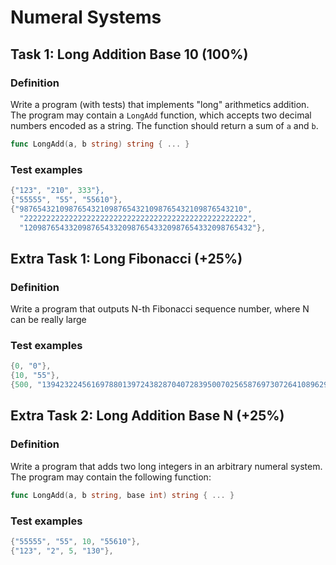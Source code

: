 # Numeral Systems

## Task 1: Long Addition Base 10 (100%)

### Definition

Write a program (with tests) that implements "long" arithmetics addition. The program may contain
a `LongAdd` function, which accepts two decimal numbers encoded as a string. The function should
return a sum of `a` and `b`.

```go
func LongAdd(a, b string) string { ... }
```

### Test examples

```go
{"123", "210", 333"},
{"55555", "55", "55610"},
{"98765432109876543210987654321098765432109876543210",
  "22222222222222222222222222222222222222222222222222",
  "120987654332098765433209876543320987654332098765432"},
```

## Extra Task 1: Long Fibonacci (+25%)

### Definition

Write a program that outputs N-th Fibonacci sequence number, where N can be really large

### Test examples

```go
{0, "0"},
{10, "55"},
{500, "139423224561697880139724382870407283950070256587697307264108962948325571622863290691557658876222521294125"},
```

## Extra Task 2: Long Addition Base N (+25%)

### Definition

Write a program that adds two long integers in an arbitrary numeral system. The program may contain
the following function:

```go
func LongAdd(a, b string, base int) string { ... }
```

### Test examples

```go
{"55555", "55", 10, "55610"},
{"123", "2", 5, "130"},
```
